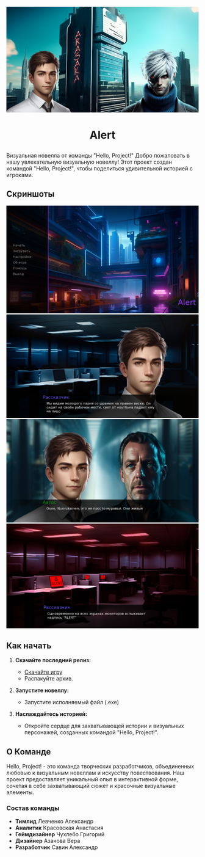 ![cover](readme_image.png)

# <p align="center">Alert</p>

Визуальная новелла от команды "Hello, Project!"
Добро пожаловать в нашу увлекательную визуальную новеллу! Этот проект создан командой "Hello, Project!", чтобы поделиться удивительной историей с игроками.

## Скриншоты
![screen_4](screen_4.png)
![screen_1](screen_1.png)
![screen_2](screen_2.png)
![screen_3](screen_3.png)
## Как начать

1. **Скачайте последний релиз:**
   - [Скачайте игру](https://github.com/LicoriceAlex/Alert/releases/tag/latest)
   - Распакуйте архив.

2. **Запустите новеллу:**
   - Запустите исполняемый файл (.exe)

3. **Наслаждайтесь историей:**
   - Откройте сердце для захватывающей истории и визуальных персонажей, созданных командой "Hello, Project!".

## О Команде
Hello, Project! - это команда творческих разработчиков, объединенных любовью к визуальным новеллам и искусству повествования. Наш проект предоставляет уникальный опыт в интерактивной форме, сочетая в себе захватывающий сюжет и красочные визуальные элементы.
### Состав команды
   - **Тимлид** Левченко Александр
   - **Аналитик** Красовская Анастасия
   - **Геймдизайнер** Чухлебо Григорий
   - **Дизайнер** Азанова Вера
   - **Разработчик** Савин Александр

